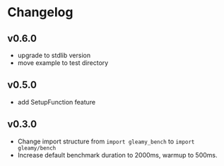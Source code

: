 # Changelog

## v0.6.0

- upgrade to stdlib version
- move example to test directory

## v0.5.0

- add SetupFunction feature

## v0.3.0

- Change import structure from `import gleamy_bench` to `import gleamy/bench`
- Increase default benchmark duration to 2000ms, warmup to 500ms.
